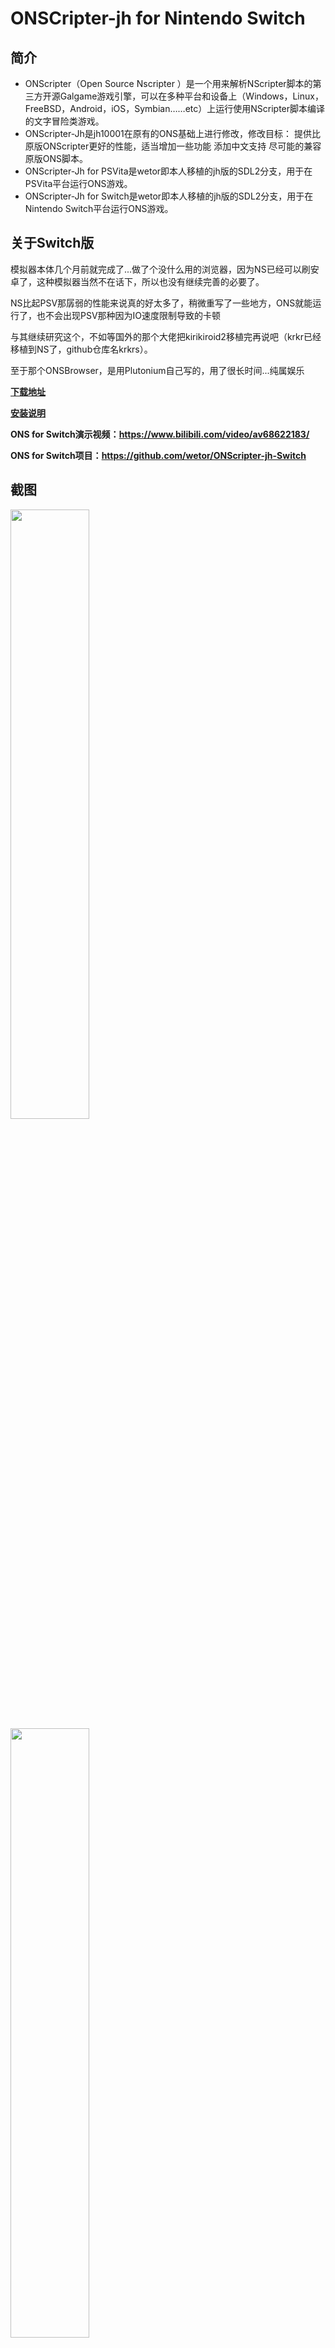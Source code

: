 # **ONSCripter-jh for Nintendo Switch**
## **简介**
- ONScripter（Open Source Nscripter ）是一个用来解析NScripter脚本的第三方开源Galgame游戏引擎，可以在多种平台和设备上（Windows，Linux，FreeBSD，Android，iOS，Symbian……etc）上运行使用NScripter脚本编译的文字冒险类游戏。
- ONScripter-Jh是jh10001在原有的ONS基础上进行修改，修改目标： 提供比原版ONScripter更好的性能，适当增加一些功能 添加中文支持 尽可能的兼容原版ONS脚本。
- ONScripter-Jh for PSVita是wetor即本人移植的jh版的SDL2分支，用于在PSVita平台运行ONS游戏。
- ONScripter-Jh for Switch是wetor即本人移植的jh版的SDL2分支，用于在Nintendo Switch平台运行ONS游戏。

## **关于Switch版**

  模拟器本体几个月前就完成了...做了个没什么用的浏览器，因为NS已经可以刷安卓了，这种模拟器当然不在话下，所以也没有继续完善的必要了。

  NS比起PSV那孱弱的性能来说真的好太多了，稍微重写了一些地方，ONS就能运行了，也不会出现PSV那种因为IO速度限制导致的卡顿

与其继续研究这个，不如等国外的那个大佬把kirikiroid2移植完再说吧（krkr已经移植到NS了，github仓库名krkrs）。

至于那个ONSBrowser，是用Plutonium自己写的，用了很长时间...纯属娱乐

[**下载地址**](#下载地址)

[**安装说明**](#安装说明)

**ONS for Switch演示视频：https://www.bilibili.com/video/av68622183/**

**ONS for Switch项目：https://github.com/wetor/ONScripter-jh-Switch**


## **截图**

<img src="./screenshot/2.jpg" width="50%" height="50%" />
<img src="./screenshot/3.jpg" width="50%" height="50%" />
<img src="./screenshot/4.jpg" width="50%" height="50%" />
<img src="./screenshot/5.jpg" width="50%" height="50%" />
<img src="./screenshot/1.jpg" width="50%" height="50%" />

## 下载地址
**请先查看安装说明**

**github下载: https://github.com/wetor/ONScripter-jh-Switch/releases**

或者

**链接: https://pan.baidu.com/s/1lFaTjYLOPluEe8YFBPmW4w 提取码:e8q7**

**微信支付宝扫一扫，你的支持就是我最大的动力。**
<img src="http://www.wetor.top/pay.png" width="200" height="200"/>

## 安装说明
### **安装模拟器**

- 将下载到的压缩包文件解压，得到一个'onsemu'文件夹和一个'ONSBrowser.nsp'文件。
- 将'onsemu'文件夹放到SD卡根目录。
- 安装'ONSBrowser.nsp'，主界面会出现模拟器图标，安装完成。

### **安装游戏**

- 从网上下载ONS游戏包，不区分平台，只要是ONScripter模拟器能运行的游戏资源就可以。
- 检查游戏资源是否完整，简单的辨别方法：一定存在'0.txt'、'00.txt'、'nscript.dat'其中之一，可能存在'\*.nsa'、'\*.sar'文件，大部分存在'icon0.png'。
- 将游戏资源文件夹（不允许存在二级目录）用英文字符重命名，不能用中文字符，放至SD卡的'onsemu'文件夹中，如'SDCard:/onsemu/Rewrite/00.txt'，文件夹名称将作为选择游戏时的重要标志，安装游戏完成。
- 注1：游戏文件夹不能存在中文字符！不能中文！不能中文！否则将无法正常识别。
- 注2：如以上均无误，但是启动游戏后出错，可以使用其他平台的ONS模拟器运行同一资源包实验，如其他平台均无问题，可向我反馈，需提供游戏资源包。

## **使用说明**

- ONSBrowser中对快捷键均有说明，可在选择游戏前按下L键查看帮助。
- 目前Y键的查看详细信息、X键的浏览游戏资源、R键的视频播放器功能均未实现，有生之年在加上，去掉了不好看，按钮就留着了= =。
- 关于游戏名称显示问题，ONSBrowser显示的均是文件夹名称，实际名称由于编码问题无法正常显示。
- 一旦选择游戏并开始，通过游戏内退出功能会导致退出后报错，忽视即可，不影响使用。建议返回主页，直接结束程序即可（就像退出游戏一样）。
- 部分游戏由于脚本问题，按键效果可能不会太符合，但大多数都是没错的。



## **快速启动游戏**
通过主页图标直接运行指定游戏，步骤繁琐，不建议使用

### **使用Nro2Nsp**
- 下载并解压工具，下载地址: https://github.com/Root-MtX/Nro2Nsp/releases
- 在工具的Resources目录下新建一个文件名为`keys.dat`的文本文件，内容粘贴为：(系统相关key，来自网络，经测试可用，也可以用自己提取出来的)，
```html
master_key_00 = c2caaff089b9aed55694876055271c7d
master_key_01 = 54e1b8e999c2fd16cd07b66109acaaa6
master_key_02 = 4f6b10d33072af2f250562bff06b6da3
master_key_03 = 84e04ec20b9373818c540829cf147f3d
master_key_04 = cfa2176790a53ff74974bff2af180921
master_key_05 = c1dbedcebf0dd6956079e506cfa1af6e
master_key_06 = 0aa90e6330cdc12d819b3254d11a4e1e
master_key_07 = 929f86fbfe4ef7732892bf3462511b0e
header_key = aeaab1ca08adf9bef12991f369e3c567d6881e4e4a6a47a51f6e4877062d542d
aes_kek_generation_source = 4d870986c45d20722fba1053da92e8a9
aes_key_generation_source = 89615ee05c31b6805fe58f3da24f7aa8
key_area_key_application_source = 7f59971e629f36a13098066f2144c30d
titlekek_source = 1edc7b3b60e6b4d878b81715985e629b
```
- 上面的信息和图标根据喜好填写即可，`Title Id`注意不要和已安装程序冲突！！
- 有下家齿轮设置，中的`Logo Meun`可以关闭，选中`No Logo`即可，`Save`保存设置。
- 工具主界面选中下面`Retroarch Rom Forwarder`。
- 在`Core Path`中输入'ONScripter.nro'的路径。如按照以上方法安装，则路径为'/onsemu/exefs/ONScripter.nro'。
- 在`Rom Path`中输入游戏资源文件夹路径，如'/onsemu/Rewrite'。
- 点击`Compile`即可在工具目录生成一个nsp，安装即可直接运行指定ONS游戏。
- 注1：如期间移动游戏文件夹，将无法正常启动游戏。
- 注2：如不能正确生成，可去论坛查找解决方法。
### **修改源代码**
修改模拟器源代码，将游戏资源打包进romfs，即可实现独立游戏的打包。
## **相关链接**
原版ONScripter官网：https://onscripter.osdn.jp/onscripter.html

ONScripter-Jh项目：https://bitbucket.org/jh10001/onscripter-jh

ONS for PSVita：http://www.wetor.top/onscripter-psvita.html

ONS for PSVita项目：https://github.com/wetor/ONScripter-jh-PSVita

**ONS for Switch演示视频：https://www.bilibili.com/video/av68622183/**

**ONS for Switch项目：https://github.com/wetor/ONScripter-jh-Switch**

**ONS for Switch发布页：http://www.wetor.top/onscripter-ns.html**

